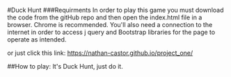 #Duck Hunt
###Requirments
In order to play this game you must download the code from the gitHub repo and then open the index.html file in a browser. Chrome is recommended. You'll also need a connection to the internet in order to access j
query and Bootstrap libraries for the page to operate as intended.

or just click this link:
https://nathan-castor.github.io/project_one/

##How to play:
It's Duck Hunt, just do it.
